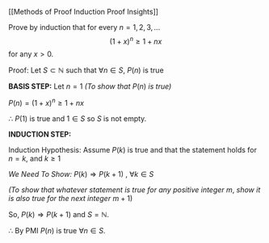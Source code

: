 [[Methods of Proof Induction Proof Insights]]

Prove by induction that for every $n=1,2,3,...$ $$(1+x)^n \ge 1 + nx$$ for any $x>0$.

Proof: Let $S\subset \mathbb{N}$ such that $\forall n \in S$, $P(n)$ is true

**BASIS STEP:** Let $n=1$ *(To show that* $P(n)$ *is true)* 

$P(n)=(1+x)^n \ge 1+nx$

$\therefore~P(1)$ is true and $1\in S$ so $S$ is not empty.

**INDUCTION STEP:** 

Induction Hypothesis: Assume $P(k)$ is true and that the statement holds for $n=k$, and $k \ge 1$

*We Need To Show:* $P(k) \Rightarrow P(k+1)$ , $\forall k \in S$ 

*(To show that whatever statement is true for any positive integer* $m$, *show it is also true for the next integer* $m+1$)

So, $P(k)\Rightarrow P(k+1)$ and $S=\mathbb{N}$. 

$\therefore$ By PMI $P(n)$ is true $\forall n \in S$.
